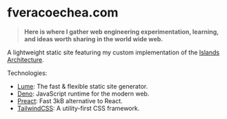 # fveracoechea.com

> **Here is where I gather web engineering experimentation, learning, and ideas worth sharing in the world wide web.**

A lightweight static site featuring my custom implementation of the [Islands Architecture](https://www.patterns.dev/vanilla/islands-architecture/).

Technologies:
- [Lume](https://lume.land/): The fast & flexible static site generator.
- [Deno](https://deno.land/): JavaScript runtime for the modern web.
- [Preact](https://preactjs.com/): Fast 3kB alternative to React.
- [TailwindCSS](https://tailwindcss.com/): A utility-first CSS framework.
